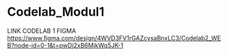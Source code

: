 # Codelab_Modul1
LINK CODELAB 1 FIGMA
https://www.figma.com/design/4WVD3FV1rGAZcysaBnxLC3/Codelab2_WEB?node-id=0-1&t=pwDj2xB6MjkWq5JK-1
